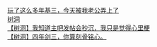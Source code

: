[玩了这么多年基三，今天被我老公弄上了](http://tieba.baidu.com/p/4475502484?see_lz=1&pn=)   
[树洞](http://tieba.baidu.com/p/4475614812?see_lz=1&pn=)   
[【树洞】我知道主吧发帖会秒沉，我只是觉得心里梗](http://tieba.baidu.com/p/4474499498?see_lz=1&pn=)   
[【树洞】四年剑三，你算刻骨铭心。](http://tieba.baidu.com/p/4475015419?see_lz=1&pn=)   
